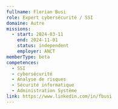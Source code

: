 ```yaml
---
fullname: Florian Busi
role: Expert cybersécurité / SSI
domaine: Autre
missions:
  - start: 2024-03-11
    end: 2024-11-01
    status: independent
    employer: ANCT
memberType: beta
competences:
  - SSI
  - cybersécurité
  - Analyse de risques
  - Sécurité informatique
  - Administration Système
link: https://www.linkedin.com/in/fbusi
---
```

